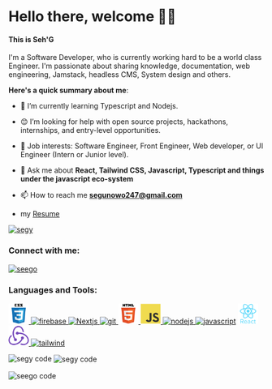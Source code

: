 # Hello there, welcome 👋🏾

<h4 align="left">This is Seh'G</h4>

I'm a Software Developer, who is currently working hard to be a world class Engineer. I'm passionate about sharing knowledge, documentation, web engineering, Jamstack, headless CMS, System design and others.

**Here's a quick summary about me**:
- 🌱 I’m currently learning Typescript and Nodejs.
- 😊 I’m looking for help with open source projects, hackathons, internships, and entry-level opportunities.
- 💼 Job interests: Software Engineer, Front Engineer, Web developer, or UI Engineer (Intern or Junior level).
- 💬 Ask me about **React, Tailwind CSS, Javascript, Typescript and things under the javascript eco-system**

- 📫 How to reach me **segunowo247@gmail.com**
- my <a href="https://drive.google.com/file/d/19fMVTRg2jat4lAvn4O26DbHo5zuUPrlT/view?usp=drive_open" target="_blank">Resume</a>

<p align="left"> <a href="https://twitter.com/_sehg" target="_blank"><img src="https://img.shields.io/twitter/follow/SehG?logo=twitter&style=for-the-badge" alt="segy" /></a> </p>

<h3 align="left">Connect with me:</h3>
<p align="left">
<a href="https://twitter.com/_sehg" target="_blank"><img align="center" src="https://raw.githubusercontent.com/rahuldkjain/github-profile-readme-generator/master/src/images/icons/Social/twitter.svg" alt="seego" height="30" width="40" /></a>
</p>

<h3 align="left">Languages and Tools:</h3>
<p align="left"> <a href="https://www.w3schools.com/css/" target="_blank" rel="noreferrer"> <img src="https://raw.githubusercontent.com/devicons/devicon/master/icons/css3/css3-original-wordmark.svg" alt="css3" width="40" height="40"/> </a> <a href="https://firebase.google.com/" target="_blank" rel="noreferrer"> <img src="https://www.vectorlogo.zone/logos/firebase/firebase-icon.svg" alt="firebase" width="40" height="40"/> </a> <a href="https://www.nextjs.org/" target="_blank" rel="noreferrer"> <img src="https://encrypted-tbn0.gstatic.com/images?q=tbn:ANd9GcTKy3UO1r3Hg826jnDq78xqjLfAiXIoHrxVxA&usqp=CAU" alt="Nextjs" width="40" height="40"/> </a> <a href="https://git-scm.com/" target="_blank" rel="noreferrer"> <img src="https://www.vectorlogo.zone/logos/git-scm/git-scm-icon.svg" alt="git" width="40" height="40"/> </a> <a href="https://www.w3.org/html/" target="_blank" rel="noreferrer"> <img src="https://raw.githubusercontent.com/devicons/devicon/master/icons/html5/html5-original-wordmark.svg" alt="html5" width="40" height="40"/> </a> <a href="https://developer.mozilla.org/en-US/docs/Web/JavaScript" target="_blank" rel="noreferrer"> <img src="https://raw.githubusercontent.com/devicons/devicon/master/icons/javascript/javascript-original.svg" alt="javascript" width="40" height="40"/> </a> <a href="https://nodejs.org/" target="_blank" rel="noreferrer"> <img src="https://nodejs.org/static/images/logo.svg" alt="nodejs" width="40" height="40"/> </a> <a href="https://www.typescriptlang.org/" target="_blank" rel="noreferrer"> <img src="https://upload.wikimedia.org/wikipedia/commons/thumb/4/4c/Typescript_logo_2020.svg/1200px-Typescript_logo_2020.svg.png" alt="javascript" width="40" height="40"/></a>

<a href="https://reactjs.org" target="_blank" rel="noreferrer"> 
 <img src="https://raw.githubusercontent.com/devicons/devicon/master/icons/react/react-original-wordmark.svg" alt="react" width="40" height="40"/> </a> <a href="https://redux.js.org" target="_blank" rel="noreferrer"> <img src="https://raw.githubusercontent.com/devicons/devicon/master/icons/redux/redux-original.svg" alt="redux" width="40" height="40"/> </a> <a href="https://tailwindcss.com/" target="_blank" rel="noreferrer"> <img src="https://www.vectorlogo.zone/logos/tailwindcss/tailwindcss-icon.svg" alt="tailwind" width="40" height="40"/> </a> </p>

<p><img align="left" src="https://github-readme-stats.vercel.app/api/top-langs?username=5egy&show_icons=true&locale=en&layout=compact" alt="segy code" /></p>

<p>&nbsp;<img align="center" src="https://github-readme-stats.vercel.app/api?username=5egy&show_icons=true&locale=en" alt="segy code" /></p>

<p><img align="center" src="[![GitHub Streak](https://streak-stats.demolab.com/?user=5egy)](https://git.io/streak-stats)" alt="seego code" /></p>
